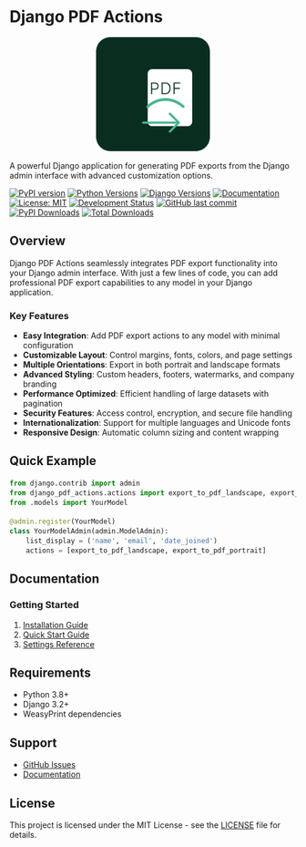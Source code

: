 # Django PDF Actions

<p align="center">
  <img src="assets/logo.svg" alt="Django PDF Actions Logo" width="200" height="200">
</p>

A powerful Django application for generating PDF exports from the Django admin interface with advanced customization options.

[![PyPI version](https://img.shields.io/pypi/v/django-pdf-actions.svg?cache=no)](https://pypi.org/project/django-pdf-actions/)
[![Python Versions](https://img.shields.io/pypi/pyversions/django-pdf-actions.svg)](https://pypi.org/project/django-pdf-actions/)
[![Django Versions](https://img.shields.io/badge/django-3.2%20%7C%204.0%20%7C%204.1%20%7C%204.2-green.svg)](https://pypi.org/project/django-pdf-actions/)
[![Documentation](https://img.shields.io/badge/docs-github_pages-blue.svg)](https://ibrahimroshdy.github.io/django-pdf-actions/)
[![License: MIT](https://img.shields.io/badge/License-MIT-yellow.svg)](https://opensource.org/licenses/MIT)
[![Development Status](https://img.shields.io/badge/status-beta-yellow.svg)](https://pypi.org/project/django-pdf-actions/)
[![GitHub last commit](https://img.shields.io/github/last-commit/ibrahimroshdy/django-pdf-actions.svg)](https://github.com/ibrahimroshdy/django-pdf-actions/commits/main)
[![PyPI Downloads](https://img.shields.io/pypi/dm/django-pdf-actions.svg)](https://pypistats.org/packages/django-pdf-actions)
[![Total Downloads](https://static.pepy.tech/badge/django-pdf-actions)](https://pepy.tech/project/django-pdf-actions)

## Overview

Django PDF Actions seamlessly integrates PDF export functionality into your Django admin interface. With just a few lines of code, you can add professional PDF export capabilities to any model in your Django application.

### Key Features

- **Easy Integration**: Add PDF export actions to any model with minimal configuration
- **Customizable Layout**: Control margins, fonts, colors, and page settings
- **Multiple Orientations**: Export in both portrait and landscape formats
- **Advanced Styling**: Custom headers, footers, watermarks, and company branding
- **Performance Optimized**: Efficient handling of large datasets with pagination
- **Security Features**: Access control, encryption, and secure file handling
- **Internationalization**: Support for multiple languages and Unicode fonts
- **Responsive Design**: Automatic column sizing and content wrapping

## Quick Example

```python
from django.contrib import admin
from django_pdf_actions.actions import export_to_pdf_landscape, export_to_pdf_portrait
from .models import YourModel

@admin.register(YourModel)
class YourModelAdmin(admin.ModelAdmin):
    list_display = ('name', 'email', 'date_joined')
    actions = [export_to_pdf_landscape, export_to_pdf_portrait]
```

## Documentation

### Getting Started
1. [Installation Guide](installation.md)
2. [Quick Start Guide](quickstart.md)
3. [Settings Reference](settings.md)

## Requirements

- Python 3.8+
- Django 3.2+
- WeasyPrint dependencies

## Support

- [GitHub Issues](https://github.com/ibrahimroshdy/django-pdf-actions/issues)
- [Documentation](https://ibrahimroshdy.github.io/django-pdf-actions/)

## License

This project is licensed under the MIT License - see the [LICENSE](LICENSE) file for details.